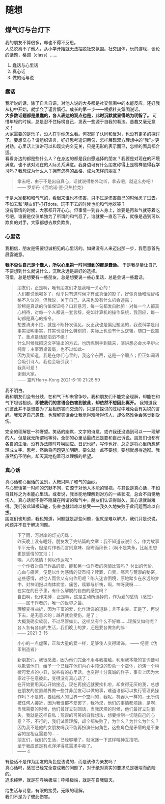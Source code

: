 # 随想
## 煤气灯与台灯下
我的朋友不算很多，却也不得不反思。  
人总脱离不了他人，从小学开始就无法摆脱社交氛围。社交团体，玩的游戏，谈论的话题，格调（class）……  
1.  蠢话与心里话
2.  真心话
3.  做的话与说
### 蠢话
我所说的话，除了自言自语，对他人说的大多都是社交氛围中的本能反应。还好我从初中开始，就学会了谨言慎行。成长的第一步——根据社交氛围说话。  
**大多数话题都是愚蠢的，各人表达的观点也是，此时沉默就显得略为明智了。** 可惜年轻的时候，总是忍不住标榜自己，发表一些源于自我的看法。愚蠢又毫无意义！  
大家需要的是乐子，没人在乎你怎么看。何况除了认同和反对，也没有更多的探讨了。要想交心？请组织语言，好好思考遣词用句，怎样展现双方理想中的“我”才更对劲。心里话上演讲可以和现实完全无关，只是无形的表示而已，怎样的面具都合适。  
看看身边的都是些什么人？在身边的都是我自愿选择的朋友？我要是对现在的环境满意，也不该对现在的人际关系满意。我身边可有什么朋友称得上是榜样值得我学习吗？我想成为什么人？拥有怎样的品格、成为怎样的朋友？

> 拿去吧，由于不是出自真心，话就说得格外动听，拿去吧，就这么办吧！  
> —— 罗斯丹《西哈诺·德·贝热拉克》

于是大家都和和气气的，看起来谁也不伤害，只不过是伤害自己的时候忍了过去。不如去和“朋友们”打打dota，玩不下去的时候也能和气地欢笑？  
没有事情的时候，大家都开开心心。但事情一到各人身上，谁要是再和气就等着吃亏吧。谁要是仅仅单独为了所谓的和气忍了，谁就要一直忍下去，就像是遇到可以欺负的对手，大家都想去欺负欺负。
### 心里话
我相信，朋友是需要坦诚相见的心里话的。如果没有人来迈出那一步，我愿意首先展露诚意。

**我不否认自己是个蠢人，所以心里第一时间想到的都是蠢话。** 于是我尽量让自己不要想到什么就说什么，沉默永远是最好的选择。  
可惜，总是想要有一些朋友，总是想要说一些心里话，总是会说一些蠢话。
> 朋友们，正是啊，唯有朋友们才是我唯一关心的！  
人们都说他喝多了，似乎只有这时候才有点真话的影子，好像真话和理智格格不入似的，但我说，关于自己，从来也没有什么机会透露；  
珍稀是真话的价值保证吗？口若悬河，每一句都发自肺腑！对每一个人都真心相待，对每一个人都说一套言辞，宛如计算机的操作系统，我回应，每一句都是真心的指令。  
想要涛涛不绝，就是不断抒发偏见，反正我也是偏见塑造的，我说科学是用事实证明事实，其实也没什么特别的，实际上也没有什么逻辑，随口一说罢了。重点是话题滔滔不绝！  
什么时候我把这文字输出的方式，也历练到手到擒来，演讲想必会水平炉火纯青；主宰酒桌饭局，也不过如此~  
因为我知道，我是在你们心里的，我这个东西，这是一个弱点；但正如词语会吸引诗人，我也会吸引我！  
我真可爱！  
谢谢大家。  
—— 空晖Harry-Kong 2021-6-10 21:28:59

我不明白。  
我和朋友们会有分歧，在和气下却未曾争吵。我和朋友们不能完全理解，却能在和气下坦诚相谈。**即使我们的言语会伤害到彼此，却依然不想因此离开。** 我知道我们彼此并不是想要为了互相伤害而交流的，只是在探讨的过程中难免会有尖锐的言辞。我知道自己愚蠢，也理解实话会让我觉得难听得伤人，却依然难免会感觉到受伤。

完全的理解是一种奢望。笑话的幽默，文字的诗意，或许我还没遇到可以一一理解的人。但是我无所谓地等待。全部的心里话最终还是要和自己诉说。朋友们也都有各自的生活，没有办法随时呼唤回应。日记也好，写作也好，总之是将心里所想整理成文字。思考，然后将问题更加明确。要么就一点不要想，要想就想得透彻。我虽然仍不明白，却天真地抱着可以理解的希望。

### 真心话
真心话和心里话的区别，大概只隔了和气的面纱。  
与心里话第一时间的沉默不同，它源于对他人本能的轻视。与其说是真心话，不如将其称之为本能心里话。或者说，我本能地理解到对方的一些状况，总会不自觉地伤人，真心话就不得不隐藏在所谓的和气中。朋友们认识得越久，真心话就越难得。我们彼此知根知底，伤害也就越难以接受——我久久地失败于此问题而难以自拔。  
朋友们也知道，我也知道，问题就是那些问题，但就是难以解决。我们只是说说，问题并不在于解决问题。
> 下了雨，河对岸的灯光闪烁；  
昨天晚上没有睡好，朋友发了完结篇的文章：我不知道该说什么，作为故事平平无奇，但是对作者而言则意味、隐晦而绵长；（啊不是隽永，比起思想更是感情的宣泄；）  
唉，人的感情！何以传达呢？  
一个作者对自己作品的爱，能和另一位作者的感情比较吗？ 付出的代价、心血与痛苦，便足以作为感情的货币吗？赎罪、自责、痛苦与荒谬的秘密，这些感情，对他人而言又有何作用呢？陷入迷宫困境，原地踏步在永远的梦中，对神明报以肉体欢愉、痛苦，赎罪与祈祷，啊，神呀我呀……  
在实在的日子里，有什么解脱的自由的感觉吗？  
自由啊，化作束缚… 正是啊，这是主动所选择的，作为爱的感情（感觉）——属于作者的，唯一的世界之最。  
理解变得曲折，因为丰富的爱，化作矫饰的道路；言不由衷、正是了，再说下去，是无意义的；越界就会受伤，是了；  
大概我确实软弱，不过尽管如此，这样又有什么不好嘛……理解又如何呢？  
各人各有各自的生活，我们晚上的梦，还是要各做各的嘛！  
—— 2021-3-15

>小小的一点虚荣，正和大量的爱一样，足够使人变得矫饰。 —— 纪德《伪币制造者》

> 新朋友们，我很感激，因为他们完全不用与我接触，利用我本能的言词便可以欺骗他们，给予一个已经在他们内心中预设的形象一个载体，扮演一个稍微可爱点的小丑，说些有的心里话，也变得十分真诚的样子，事实上因为大家过于在意彼此，变得没有真心话了；  
在开始要用真心开始接近，现在再接近就要挨扎啦，却贪得无厌的我，总想在朋友的位置越界做一些并非朋友可以做的事，难道谁都可以执行管理员操作吗？不是的，要给他人的世界一个空间的，我呢，机器人一样的，无所谓被任何人接近，因为我谁都不爱罢了，我冷漠，他们的事情都烦躁，是啊，当我需要的时候，他们最好立刻回话，当我厌烦的时候，他们最好立刻消失，我就是这样自私；荒谬的可笑的自我想法，想要控制一切随自己的心意？不，不行的，我们试着理解，却全都失败了，为什么？为什么为什么？因为我不是他的女朋友吗我不能再扮演任何角色，这些角色是矛盾的是不兼容的是相互需要的……  
朋友们，我们的生活，已经够糟了，就沉迷一下这样精神互撸吧。  
至于我应该是有点洋洋得意需求中毒了。  
—— 4 

有些话不是作为朋友的角色应该说的，而是该作为亲友吗？  
真心话吗，感觉已经完全变成我的问题了，对于绝对真实的要求总是极端而危险的。  
追求纯粹，就是在呼唤极端；呼唤极端，就是在自我毁灭。

给生活与诗意，有限的接受，无限的理解。  
我们不是为了彼此伤害。  